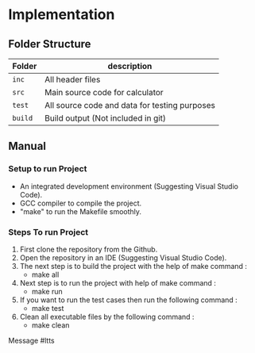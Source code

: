 # Implementation

## Folder Structure
Folder        | description
--------------| ----------------------------------------------
`inc`         | All header files
`src`         | Main source code for calculator
`test`        | All source code and data for testing purposes
`build`       | Build output (Not included in git)

## Manual

### Setup to run Project

- An integrated development environment (Suggesting Visual Studio Code).
- GCC compiler to compile the project.
- "make" to run the Makefile smoothly.

### Steps To run Project

1. First clone the repository from the Github.
2. Open the repository in an IDE (Suggesting Visual Studio Code).
3. The next step is to build the project with the help of make command :
   - make all
4. Next step is to run the project with help of make command :
   - make run
5. If you want to run the test cases then run the following command :
   - make test
6. Clean all executable files by the following command :
   - make clean

Message #ltts
